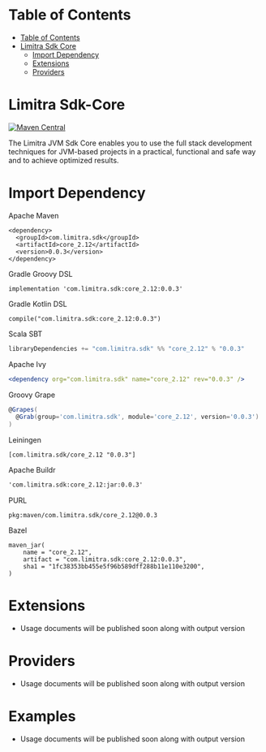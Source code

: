 Table of Contents
=================

- [Table of Contents](#table-of-contents)
- [Limitra Sdk Core](#limitra-sdk-core)
    - [Import Dependency](#import-dependency)
    - [Extensions](#extensions)
    - [Providers](#providers)

Limitra Sdk-Core
=======

[![Maven Central](https://img.shields.io/maven-central/v/com.limitra.sdk/core_2.12.svg?label=Maven%20Central)](https://search.maven.org/search?q=g:%22com.limitra.sdk%22%20AND%20a:%22core_2.12%22)

The Limitra JVM Sdk Core enables you to use the full stack development techniques for JVM-based projects in a practical, functional and safe way and to achieve optimized results. 

Import Dependency
=================

Apache Maven
````Maven
<dependency>
  <groupId>com.limitra.sdk</groupId>
  <artifactId>core_2.12</artifactId>
  <version>0.0.3</version>
</dependency>
````

Gradle Groovy DSL
````Gradle Groovy DSL
implementation 'com.limitra.sdk:core_2.12:0.0.3'
````

Gradle Kotlin DSL
````Gradle Kotlin DSL
compile("com.limitra.sdk:core_2.12:0.0.3")
````

Scala SBT
````Scala SBT
libraryDependencies += "com.limitra.sdk" %% "core_2.12" % "0.0.3"
````

Apache Ivy
````Apache Ivy
<dependency org="com.limitra.sdk" name="core_2.12" rev="0.0.3" />
````

Groovy Grape
````Groovy Grape
@Grapes(
  @Grab(group='com.limitra.sdk', module='core_2.12', version='0.0.3')
)
````

Leiningen
````Leiningen
[com.limitra.sdk/core_2.12 "0.0.3"]
````

Apache Buildr
````Apache Buildr
'com.limitra.sdk:core_2.12:jar:0.0.3'
````

PURL
````PURL
pkg:maven/com.limitra.sdk/core_2.12@0.0.3
````

Bazel
````Bazel
maven_jar(
    name = "core_2.12",
    artifact = "com.limitra.sdk:core_2.12:0.0.3",
    sha1 = "1fc38353bb455e5f96b589dff288b11e110e3200",
)
````

Extensions
==========

* Usage documents will be published soon along with output version

Providers
=========

* Usage documents will be published soon along with output version

Examples
========

* Usage documents will be published soon along with output version
